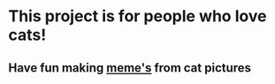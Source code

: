 # This project is for people who love cats!

## Have fun making [meme's](https://meme-meow.netlify.app/) from cat pictures
